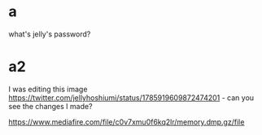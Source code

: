 # a

what's jelly's password?

# a2

I was editing this image https://twitter.com/jellyhoshiumi/status/1785919609872474201 - can you see the changes I made?

https://www.mediafire.com/file/c0v7xmu0f6kq2lr/memory.dmp.gz/file